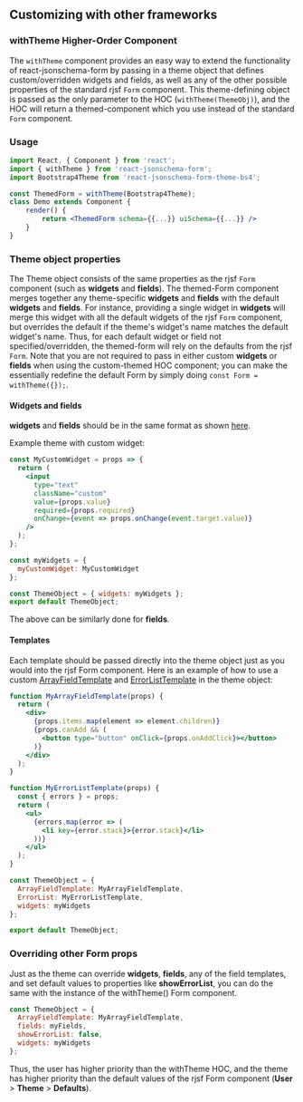 ## Customizing with other frameworks

### withTheme Higher-Order Component

The `withTheme` component provides an easy way to extend the functionality of react-jsonschema-form by passing in a theme object that defines custom/overridden widgets and fields, as well as any of the other possible properties of the standard rjsf `Form` component. This theme-defining object is passed as the only parameter to the HOC (`withTheme(ThemeObj)`), and the HOC will return a themed-component which you use instead of the standard `Form` component.

### Usage

```jsx
import React, { Component } from 'react';
import { withTheme } from 'react-jsonschema-form';
import Bootstrap4Theme from 'react-jsonschema-form-theme-bs4';

const ThemedForm = withTheme(Bootstrap4Theme);
class Demo extends Component {
    render() {
        return <ThemedForm schema={{...}} uiSchema={{...}} />
    }
}
```

### Theme object properties

The Theme object consists of the same properties as the rjsf `Form` component (such as **widgets** and **fields**). The themed-Form component merges together any theme-specific **widgets** and **fields** with the default **widgets** and **fields**. For instance, providing a single widget in **widgets** will merge this widget with all the default widgets of the rjsf `Form` component, but overrides the default if the theme's widget's name matches the default widget's name. Thus, for each default widget or field not specified/overridden, the themed-form will rely on the defaults from the rjsf `Form`. Note that you are not required to pass in either custom **widgets** or **fields** when using the custom-themed HOC component; you can make the essentially redefine the default Form by simply doing `const Form = withTheme({});`.

#### Widgets and fields

**widgets** and **fields** should be in the same format as shown [here](/advanced-customization/#custom-widgets-and-fields).

Example theme with custom widget:

```jsx
const MyCustomWidget = props => {
  return (
    <input
      type="text"
      className="custom"
      value={props.value}
      required={props.required}
      onChange={event => props.onChange(event.target.value)}
    />
  );
};

const myWidgets = {
  myCustomWidget: MyCustomWidget
};

const ThemeObject = { widgets: myWidgets };
export default ThemeObject;
```

The above can be similarly done for **fields**.

#### Templates

Each template should be passed directly into the theme object just as you would into the rjsf Form component. Here is an example of how to use a custom [ArrayFieldTemplate](/advanced-customization/#array-field-template) and [ErrorListTemplate](/advanced-customization/#error-list-template) in the theme object:

```jsx
function MyArrayFieldTemplate(props) {
  return (
    <div>
      {props.items.map(element => element.children)}
      {props.canAdd && (
        <button type="button" onClick={props.onAddClick}></button>
      )}
    </div>
  );
}

function MyErrorListTemplate(props) {
  const { errors } = props;
  return (
    <ul>
      {errors.map(error => (
        <li key={error.stack}>{error.stack}</li>
      ))}
    </ul>
  );
}

const ThemeObject = {
  ArrayFieldTemplate: MyArrayFieldTemplate,
  ErrorList: MyErrorListTemplate,
  widgets: myWidgets
};

export default ThemeObject;
```

### Overriding other Form props

Just as the theme can override **widgets**, **fields**, any of the field templates, and set default values to properties like **showErrorList**, you can do the same with the instance of the withTheme() Form component.

```jsx
const ThemeObject = {
  ArrayFieldTemplate: MyArrayFieldTemplate,
  fields: myFields,
  showErrorList: false,
  widgets: myWidgets
};
```

Thus, the user has higher priority than the withTheme HOC, and the theme has higher priority than the default values of the rjsf Form component (**User** > **Theme** > **Defaults**).
